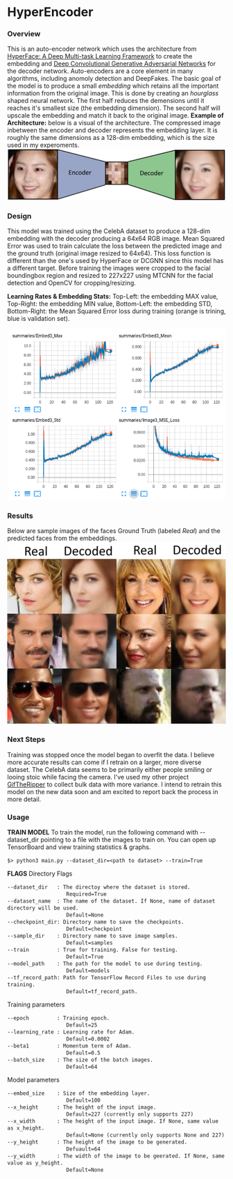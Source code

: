 # HyperEncoder
### Overview
This is an auto-encoder network which uses the architecture from [HyperFace: A Deep Multi-task Learning Framework](https://arxiv.org/abs/1603.01249) to create the embedding and [Deep Convolutional Generative Adversarial Networks](https://arxiv.org/abs/1511.06434) for the decoder network.
Auto-encoders are a core element in many algorithms, including anomoly detection and DeepFakes. The basic goal of the model is to produce a small *embedding* which retains all the important information from the original image. This is done by creating an *hourglass* shaped neural network. The first half reduces the demensions until it reaches it's smallest size (the embedding dimension). The second half will upscale the embedding and match it back to the original image. 
**Example of Architecture:** below is a visual of the architecture. The compressed image inbetween the encoder and decoder represents the embedding layer. It is roughly the same dimensions as a 128-dim embedding, which is the size used in my experoments.
![alt text](https://github.com/lucaspettit/HyperEncoder/blob/master/images/encode-decode%20example.png)

### Design
This model was trained using the CelebA dataset to produce a 128-dim embedding with the decoder producing a 64x64 RGB image. Mean Squared Error was used to train calculate the loss between the predicted image and the ground truth (original image resized to 64x64). This loss function is different than the one's used by HyperFace or DCGNN since this model has a different target.
Before training the images were cropped to the facial boundingbox region and resized to 227x227 using MTCNN for the facial detection and OpenCV for cropping/resizing.

**Learning Rates & Embedding Stats:** Top-Left: the embedding MAX value, Top-Right: the embedding MIN value, Bottom-Left: the embedding STD, Bottom-Right: the Mean Squared Error loss during training (orange is trining, blue is validation set).


![alt text](https://github.com/lucaspettit/HyperEncoder/blob/master/images/Screenshot%20from%202018-03-13%2008-51-17.png)

### Results
Below are sample images of the faces Ground Truth (labeled *Real*) and the predicted faces from the embeddings.
![alt text](https://github.com/lucaspettit/HyperEncoder/blob/master/images/test_images_epoch_20_face_only.jpg)

### Next Steps
Training was stopped once the model began to overfit the data. I believe more accurate results can come if I retrain on a larger, more diverse dataset. The CelebA data seems to be primarily either people smiling or looing stoic while facing the camera. I've used my other project [GifTheRipper](https://github.com/lucaspettit/GifTheRipper) to collect bulk data with more variance. I intend to retrain this model on the new data soon and am excited to report back the process in more detail.

### Usage

**TRAIN MODEL**
To train the model, run the following command with --dataset_dir pointing to a file with the images to train on. 
You can open up TensorBoard and view training statistics & graphs. 
```
$> python3 main.py --dataset_dir=<path to dataset> --train=True
```

**FLAGS**
Directory Flags
```
--dataset_dir   : The directoy where the dataset is stored.
                   Required=True
--dataset_name  : The name of the dataset. If None, name of dataset directory will be used.
                   Default=None
--checkpoint_dir: Directory name to save the checkpoints.
                   Default=checkpoint
--sample_dir    : Directory name to save image samples.
                   Default=samples
--train         : True for training. False for testing.
                   Default=True
--model_path    : The path for the model to use during testing.
                   Default=models
--tf_record_path: Path for TensorFlow Record Files to use during training.
                   Default=tf_record_path.
```

Training parameters
```
--epoch         : Training epoch. 
                   Default=25
--learning_rate : Learning rate for Adam. 
                   Default=0.0002
--beta1         : Momentum term of Adam.
                   Default=0.5
--batch_size    : The size of the batch images.
                   Default=64
```

Model parameters
```
--embed_size    : Size of the embedding layer.
                   Default=100
--x_height      : The height of the input image.
                   Default=227 (currently only supports 227)
--x_width       : The height of the input image. If None, same value as x_height.
                   Default=None (currently only supports None and 227)
--y_height      : The height of the image to be generated.
                   Defuault=64
--y_width       : The width of the image to be geerated. If None, same value as y_height.
                   Default=None
```